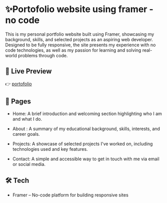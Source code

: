 #  ✨Portofolio website using framer - no code

This is my personal portfolio website built using Framer, showcasing my background, skills, and selected projects as an aspiring web developer. Designed to be fully responsive, the site presents my experience with no code technologies, as well as my passion for learning and solving real-world problems through code.

## 🔗 Live Preview

👉 [portofolio](https://portofolioariq.framer.website/)  
## 📃 Pages

- Home: A brief introduction and welcoming section highlighting who I am and what I do.

- About : A summary of my educational background, skills, interests, and career goals.

- Projects: A showcase of selected projects I've worked on, including technologies used and key features.

- Contact: A simple and accessible way to get in touch with me via email or social media.
## 🛠 Tech
- Framer – No-code platform for building responsive sites
